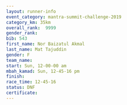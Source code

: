 ```yaml
---
layout: runner-info 
event_category: mantra-summit-challenge-2019 
category_km: 35km 
overall_rank:  9999
gender_rank: 
bib: 543
first_name: Nor Baizatul Akmal
last_name: Mat Tajuddin
gender: F
team_name: 
start: Sun, 12-00-00 am
mbah_kamad: Sun, 12-45-16 pm
finish: 
race_time: 12-45-16
status: DNF
certificate: 
---
```

